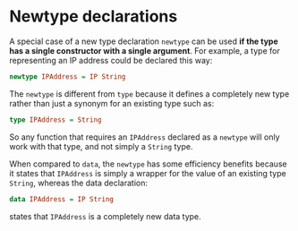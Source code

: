 # Newtype declarations

A special case of a new type declaration `newtype` can be used **if the type has a single constructor with a single argument**. For example, a type for representing an IP address could be declared this way:

```haskell
newtype IPAddress = IP String
```

The `newtype` is different from `type` because it defines a completely new type rather than just a synonym for an existing type such as:

```haskell
type IPAddress = String
```

So any function that requires an `IPAddress` declared as a `newtype` will only work with that type, and not simply a `String` type.

When compared to `data`, the `newtype` has some efficiency benefits because it states that `IPAddress` is simply a wrapper for the value of an existing type `String`, whereas the data declaration:

```haskell
data IPAddress = IP String
```

states that `IPAddress` is a completely new data type.
